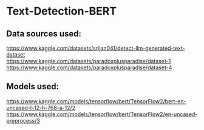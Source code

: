 # Text-Detection-BERT

## Data sources used:
https://www.kaggle.com/datasets/srijan041/detect-llm-generated-text-dataset <br>
https://www.kaggle.com/datasets/paradoxplusparadise/dataset-1 <br>
https://www.kaggle.com/datasets/paradoxplusparadise/dataset-4

## Models used:
https://www.kaggle.com/models/tensorflow/bert/TensorFlow2/bert-en-uncased-l-12-h-768-a-12/2
https://www.kaggle.com/models/tensorflow/bert/TensorFlow2/en-uncased-preprocess/3
